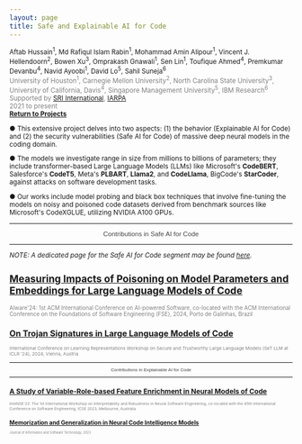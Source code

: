 ```yaml
---
layout: page
title: Safe and Explainable AI for Code 
---
```


<small>
Aftab Hussain<sup>1</sup>, Md Rafiqul Islam Rabin<sup>1</sup>, Mohammad Amin
Alipour<sup>1</sup>, Vincent J. Hellendoorn<sup>2</sup>, Bowen Xu<sup>3</sup>,
Omprakash Gnawali<sup>1</sup>, Sen Lin<sup>1</sup>, Toufique Ahmed<sup>4</sup>,
Premkumar Devanbu<sup>4</sup>, Navid Ayoobi<sup>1</sup>, David Lo<sup>5</sup>,
Sahil Suneja<sup>6</sup> 
<br> <font color="gray">
University of Houston<sup>1</sup>,
Carnegie Mellon University<sup>2</sup>, North Carolina State
University<sup>3</sup>, University of California, Davis<sup>4</sup>, Singapore
Management University<sup>5</sup>, IBM Research<sup>6</sup>
<br> Supported by <a href = "https://www.sri.com/">SRI International</a>, <a
href = "https://www.iarpa.gov/">IARPA</a>
<br> 2021 to present</font> 
<br><b><a href="../Projects/index.html#code-intel-menu">Return to Projects</a></b>

● This extensive project delves into two aspects: (1) the behavior (Explainable
AI for Code) and (2) the security vulnerabilities (Safe AI for Code) of massive
deep neural models in the coding domain. 

● The models we investigate range in size from millions to billions of
parameters; they include transformer-based Large Language Models (LLMs) like
Microsoft's **CodeBERT**, Salesforce's **CodeT5**, Meta's **PLBART**, **Llama2**,
and **CodeLlama**, BigCode's **StarCoder**, against attacks on software
development tasks.

● Our works include model probing and black box techniques that involve
fine-tuning the models on noisy and poisoned code datasets derived from
benchmark sources like Microsoft's CodeXGLUE, utilizing NVIDIA A100 GPUs. 

<hr class="special">
<div class="row">
    <center>
        <b>
            <span style="color: #404040; font-family: 'Alata', sans-serif; font-weight: 300;">Contributions in Safe AI for Code</span>
        </b>
    </center>
</div>
<hr class="special">

*NOTE: A dedicated page for the Safe AI for Code segment may be found
[here](http://babylon.cs.uh.edu/web/).*  

## [Measuring Impacts of Poisoning on Model Parameters and Embeddings for Large Language Models of Code](../project-params-embeds/index.html) 
<small><font color="gray"> 
AIware'24: 1st ACM International Conference on AI-powered Software,
co-located with the ACM International Conference on the Foundations of Software
Engineering (FSE), 2024, Porto de Galinhas, Brazil
</font> 

## [On Trojan Signatures in Large Language Models of Code](../project-trojan-sig/index.html) 
<small><font color="gray"> 
International Conference on Learning Representations Workshop on Secure and
Trustworthy Large Language Models (SeT LLM at ICLR '24), 2024, Vienna,
Austria</font> 

<hr class="special">
<div class="row">
    <center>
        <b>
            <span style="color: #404040; font-family: 'Alata', sans-serif; font-weight: 300;">Contributions in Explainable AI for Code</span>
        </b>
    </center>
</div>
<hr class="special">

## [A Study of Variable-Role-based Feature Enrichment in Neural Models of Code](../project-roles/index.html) 
<small><font color="gray"> 
InteNSE'23: The 1st International Workshop on Interpretability and
Robustness in Neural Software Engineering, co-located with the 45th
International Conference on Software Engineering, ICSE 2023, Melbourne,
Australia</font> 

## [Memorization and Generalization in Neural Code Intelligence Models](../project-mem-gen/index.html) 
<small><font color="gray"> 
Journal of Information and Software Technology, 2023
</font> 
